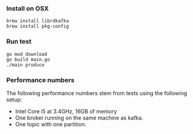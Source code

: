 ### Install on OSX
```
brew install librdkafka
brew install pkg-config
```

### Run test
```
go mod download
go build main.go
./main produce
```

### Performance numbers

The following performance numbers stem from tests using the following setup:

  * Intel Core i5 at 3.4GHz, 16GB of memory
  * One broker running on the same machine as kafka.
  * One topic with one partition.


